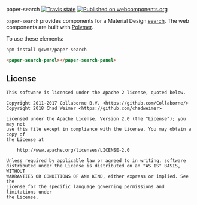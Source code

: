 paper-search [![Travis state](https://travis-ci.com/chadweimer/paper-search.svg?branch=master)](https://travis-ci.org/chadweimer/paper-search) [![Published on webcomponents.org](https://img.shields.io/badge/webcomponents.org-published-blue.svg)](https://www.webcomponents.org/element/@cwmr/paper-search)

`paper-search` provides components for a Material Design [search](https://www.google.com/design/spec/patterns/search.html). The web components are built with [Polymer](https://www.polymer-project.org).

To use these elements:

`npm install @cwmr/paper-search`

<!--
```
<custom-element-demo>
  <template>
    <script type="module" src="paper-search-panel.js"></script>
    <next-code-block></next-code-block>
  </template>
</custom-element-demo>
```
-->
```html
<paper-search-panel></paper-search-panel>
```


## License

    This software is licensed under the Apache 2 license, quoted below.

    Copyright 2011-2017 Collaborne B.V. <https://github.com/Collaborne/>
    Copyright 2018 Chad Weimer <https://github.com/chadweimer>

    Licensed under the Apache License, Version 2.0 (the "License"); you may not
    use this file except in compliance with the License. You may obtain a copy of
    the License at

        http://www.apache.org/licenses/LICENSE-2.0

    Unless required by applicable law or agreed to in writing, software
    distributed under the License is distributed on an "AS IS" BASIS, WITHOUT
    WARRANTIES OR CONDITIONS OF ANY KIND, either express or implied. See the
    License for the specific language governing permissions and limitations under
    the License.
